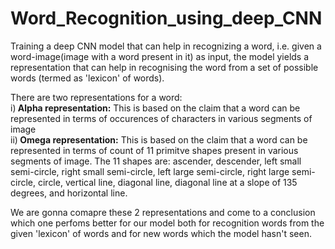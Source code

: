 # Word_Recognition_using_deep_CNN

Training a deep CNN model that can help in recognizing a word, i.e. given a word-image(image with a word present in it) as input, the model yields a representation that can help in recognising the word from a set of possible words (termed as 'lexicon' of words).<br>

There are two representations for a word:<br>
i)<b> Alpha representation:</b> This is based on the claim that a word can be represented in terms of occurences of characters in various segments of image<br>
ii)<b> Omega representation:</b> This is based on the claim that a word can be represented in terms of count of 11 primitve shapes present in various segments of image. The 11 shapes are: ascender, descender, left small semi-circle, right small semi-circle, left large semi-circle, right large semi-circle, circle, vertical line, diagonal line, diagonal line at a slope of 135 degrees, and horizontal line. <br>

We are gonna comapre these 2 representations and come to a conclusion which one perfoms better for our model both for recognition words from the given 'lexicon' of words and for new words which the model hasn't seen.

